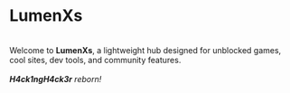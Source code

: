 # LumenXs<br>
<br>
Welcome to <b>LumenXs</b>, a lightweight hub designed for unblocked games, cool sites, dev tools, and community features.<br>
<br>
<i><b>H4ck1ngH4ck3r</b> reborn!</i>

